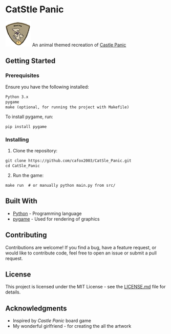 # CatStle Panic
![A goblin cat](images/screenshots/goblin.png)
An animal themed recreation of [Castle Panic](https://firesidegames.com/product/castle-panic-second-edition/) 
## Getting Started

### Prerequisites

Ensure you have the following installed:

```
Python 3.x
pygame
make (optional, for running the project with Makefile)
```

To install pygame, run:

```
pip install pygame
```

### Installing

1. Clone the repository:

```
git clone https://github.com/cafox2003/CatSle_Panic.git
cd CatSle_Panic
```

2. Run the game:

```
make run  # or manually python main.py from src/
```

## Built With

* [Python](https://www.python.org/) - Programming language
* [pygame](https://www.pygame.org/) - Used for rendering of graphics

## Contributing

Contributions are welcome! If you find a bug, have a feature request, or would like to contribute code, feel free to open an issue or submit a pull request.
## License
This project is licensed under the MIT License - see the [LICENSE.md](LICENSE.md) file for details.
## Acknowledgments
* Inspired by *Castle Panic* board game
* My wonderful girlfriend - for creating the all the artwork
